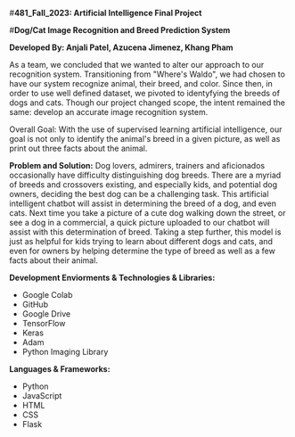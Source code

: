 #**481_Fall_2023: Artificial Intelligence Final Project**

#**Dog/Cat Image Recognition and Breed Prediction System**

**Developed By: Anjali Patel, Azucena Jimenez, Khang Pham**

As a team, we concluded that we wanted to alter our approach to our recognition system. Transitioning from "Where's Waldo", we had chosen to have our system recognize animal, their breed, and color. Since then, in order to use well defined dataset, we pivoted to identyfying the breeds of dogs and cats. Though our project changed scope, the intent remained the same: develop an accurate image recognition system.  

Overall Goal: With the use of supervised learning artificial intelligence, our goal is not only to identify the animal's breed in a given picture, as well as print out three facts about the animal. 

**Problem and Solution:**
Dog lovers, admirers, trainers and aficionados occasionally have difficulty distinguishing dog breeds. There are a myriad of breeds and crossovers existing, and especially kids, and potential dog owners, deciding the best dog can be a challenging task. This artificial intelligent chatbot will assist in determining the breed of a dog, and even cats. Next time you take a picture of a cute dog walking down the street, or see a dog in a commercial, a quick picture uploaded to our chatbot will assist with this determination of breed. Taking a step further, this model is just as helpful for kids trying to learn about different dogs and cats, and even for owners by helping determine the type of breed as well as a few facts about their animal. 


**Development Enviorments & Technologies & Libraries:**
- Google Colab
- GitHub
- Google Drive
- TensorFlow
- Keras
- Adam
- Python Imaging Library

 **Languages & Frameworks:**
-  Python
-  JavaScript
-  HTML
-  CSS
-  Flask
